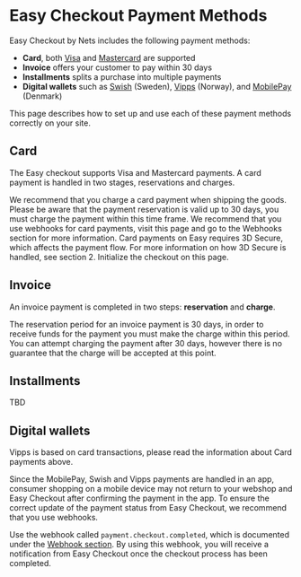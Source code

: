 # Easy Checkout Payment Methods

Easy Checkout by Nets includes the following payment methods:

- **Card**, both [Visa](https:://visa.com/) and [Mastercard](https://www.mastercard.com/) are supported
- **Invoice** offers your customer to pay within 30 days  
- **Installments** splits a purchase into multiple payments
- **Digital wallets** such as [Swish](https://www.swish.nu) (Sweden), [Vipps](https://www.vipps.no) (Norway), and [MobilePay](https://www.mobilepay.dk/) (Denmark)

This page describes how to set up and use each of these payment methods correctly on your site.


## Card
The Easy checkout supports Visa and Mastercard payments. A card payment is handled in two stages, reservations and charges.

We recommend that you charge a card payment when shipping the goods.
Please be aware that the payment reservation is valid up to 30 days, you must charge the payment within this time frame.
We recommend that you use webhooks for card payments, visit this page and go to the Webhooks section for more information.
Card payments on Easy requires 3D Secure, which affects the payment flow. For more information on how 3D Secure is handled, see section 2. Initialize the checkout on this page.
 

## Invoice
An invoice payment is completed in two steps: **reservation** and **charge**.

The reservation period for an invoice payment is 30 days, in order to receive funds for the payment you must make the charge within this period. You can attempt charging the payment after 30 days, however there is no guarantee that the charge will be accepted at this point.
 
## Installments

TBD

## Digital wallets 

Vipps is based on card transactions, please read the information about Card payments above.

Since the MobilePay, Swish and Vipps payments are handled in an app, consumer shopping on a mobile device may not return to your webshop and Easy Checkout after confirming the payment in the app. To ensure the correct update of the payment status from Easy Checkout, we recommend that you use webhooks.

Use the webhook called `payment.checkout.completed`, which is documented under the [Webhook section](http://example.com/). By using this webhook, you will receive a notification from Easy Checkout once the checkout process has been completed.
 